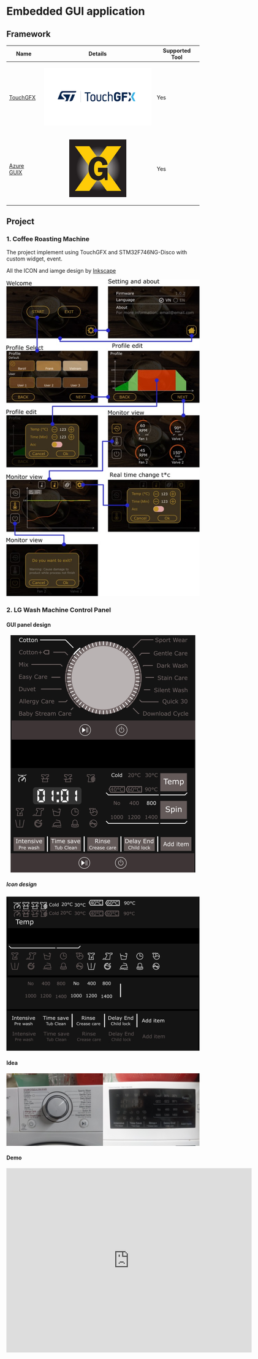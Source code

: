 # Embedded GUI application

## Framework 
| Name | Details | Supported Tool |
|------|---------|---------|
| [TouchGFX](https://support.touchgfx.com/4.20/docs/introduction/welcome) | <p align="center"> <img height="150" src="assets/img/touchgfx_logo.png"/> </p> | Yes |
| [Azure GUIX](https://docs.microsoft.com/en-us/azure/rtos/guix/overview-guix) | <p align="center"> <img height="150" src="assets/img/guix_logo.jpg"/> </p> | Yes |

## Project

### 1. Coffee Roasting Machine

The project implement using TouchGFX and STM32F746NG-Disco with custom widget, event.

All the ICON and iamge design by [Inkscape](https://inkscape.org/)

<p align="center">
  <img src="assets/img/CoffeeRoastingMachine.jpg">
</p>

### 2. LG Wash Machine Control Panel

#### GUI panel design

<p align="center">
<img src="assets/img/washmachine_design.jpg"/>
</p>

##### Icon design

<p align="center">
<img src="assets/img/washmachine_icon_design.jpg"/>
</p>

#### Idea

<p align="center">
<img src="assets/img/washmachine_idea.jpg"/>
</p>

#### Demo

<p align="center">
<iframe width="640" height="480" src="https://www.youtube.com/embed/6C_YN7xRSYk" title="Embedded GUI design Wash Machine Touchscreen control panel" frameborder="0" allow="accelerometer; autoplay; clipboard-write; encrypted-media; gyroscope; picture-in-picture" allowfullscreen></iframe>
</p>
